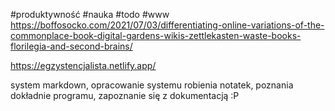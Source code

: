 
#produktywność #nauka #todo #www 
https://boffosocko.com/2021/07/03/differentiating-online-variations-of-the-commonplace-book-digital-gardens-wikis-zettlekasten-waste-books-florilegia-and-second-brains/

https://egzystencjalista.netlify.app/

system markdown, opracowanie systemu robienia notatek, poznania dokładnie programu, zapoznanie się z dokumentacją :P
